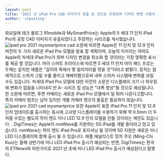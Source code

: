 ```yaml
---
layout: post
title: "2021 년 iPad Pro CAD 이미지가 유출 된 것으로 추정되며 디자인 변경 사항이 거의 없음"
author: 'itposting'
---
```


화요일에 테크 블로그 91mobile과 MySmartPrice는 Apple의 5 세대 11 인치 iPad Pro의 공장 CAD 이미지가 유출되었다고 주장하는 시리즈를 게시했습니다.
![ipad pro 2021 mysmartprice cad](https://images.macrumors.com/t/tc7inUZ4RUMWfRqpsTQWlbqVoyY=/2500x0/filters:no_upscale():quality(90)/article-new/2021/01/ipad-pro-2021-mysmartprice-cad.jpg)
소문에 따르면 Apple은 11 인치 및 12.9 인치 버전의 두 가지 새로운 iPad Pro 모델을 발표 할 계획이며, 오늘의 이미지는 아마도 Apple의 차세대 iPad Pro가 외부 디자인 변경을 최소화 할 것이라는 가장 명확한 표시를 제공 할 것입니다.
마이 스마트 프라이스에 따르면 5 세대 11 인치 아이 패드 프로는 두께는 같지만 애플은 "길이와 폭에서 몇 밀리미터를 깎을 것"이라고 밝혔다.
 장치는 잠재적으로 스피커 그릴 수를 줄이고 재배치함으로써 내부 스피커 시스템에 변화를 보일 수도 있습니다.
차세대 iPad Pro 모델에 대한 이전의 소문은 디스플레이 크기 나 하우징에 변화가 없음을 나타내지 만 A- 시리즈 칩 성능은 "대폭 향상"될 것으로 예상됩니다.
한 소문에 따르면, 후면 카메라는 새로운 iPad Pro 모델에서 덜 튀어 나온다고합니다.
 특히 카메라 범프는 남아 있지만 개별 카메라 렌즈의 돌출은 필요하지 않습니다.
![ipad pro 2021 cad mysmartprice](https://images.macrumors.com/t/nYaTUcICrxF82v31zC2LZqUYLD0=/2500x0/filters:no_upscale():quality(90)/article-new/2021/01/ipad-pro-2021-cad-mysmartprice.jpg)
또한 Apple이 표준 ‌iPad Pro‌ 11 인치 및 12.9 인치 업데이트를 출시하는 동시에 고사양 디스플레이를 수용하기 위해 약 0.5mm 더 두꺼울 수있는 별도의 하이 엔드 미니 LED 12.9 인치 모델을 만들 것이라는 제안도 있습니다.
 .
DigiTimes는 Apple이 mmWave를 지원하는 5G iPad를 개발 중이라고 믿고 있습니다. mmWave는 하이 엔드 iPad Pro로 포지셔닝 될 것이며 5G 지원은 새로운 미니 LED 디스플레이와 함께 출시 될 수 있습니다.
애플 애널리스트 밍치 쿠오 (Ming-Chi Kuo)는 올해 상반기에 미니 LED ‌iPad Pro‌ 출시가 예상되는 반면, DigiTimes는 한국의 ETNews와 마찬가지로 2021 년 초에 미니 LED ‌iPad Pro‌ 출시가 예상된다고 말했다.